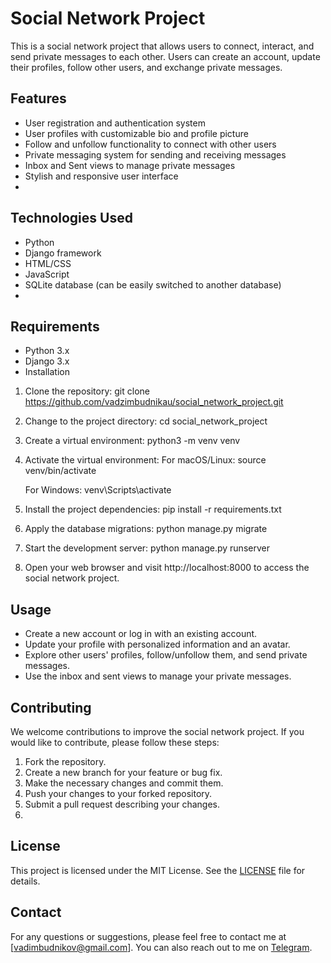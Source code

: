 # Social Network Project

This is a social network project that allows users to connect, interact, and send private messages to each other. Users can create an account, update their profiles, follow other users, and exchange private messages.

## Features

- User registration and authentication system
- User profiles with customizable bio and profile picture
- Follow and unfollow functionality to connect with other users
- Private messaging system for sending and receiving messages
- Inbox and Sent views to manage private messages
- Stylish and responsive user interface
- 
## Technologies Used

- Python
- Django framework
- HTML/CSS
- JavaScript
- SQLite database (can be easily switched to another database)
- 
## Requirements

- Python 3.x
- Django 3.x
- Installation

1. Clone the repository:
    git clone https://github.com/vadzimbudnikau/social_network_project.git

2. Change to the project directory:
    cd social_network_project

3. Create a virtual environment:
    python3 -m venv venv

4. Activate the virtual environment:
    For macOS/Linux:
        source venv/bin/activate
    
    For Windows:
        venv\Scripts\activate

5. Install the project dependencies:
    pip install -r requirements.txt

6. Apply the database migrations:
    python manage.py migrate

7. Start the development server:
    python manage.py runserver

8. Open your web browser and visit http://localhost:8000 to access the social network project.

## Usage
- Create a new account or log in with an existing account.
- Update your profile with personalized information and an avatar.
- Explore other users' profiles, follow/unfollow them, and send private messages.
- Use the inbox and sent views to manage your private messages.

## Contributing

We welcome contributions to improve the social network project. If you would like to contribute, please follow these steps:

1. Fork the repository.
2. Create a new branch for your feature or bug fix.
3. Make the necessary changes and commit them.
4. Push your changes to your forked repository.
5. Submit a pull request describing your changes.
6. 
## License

This project is licensed under the MIT License. See the [LICENSE](LICENSE) file for details.

## Contact

For any questions or suggestions, please feel free to contact me at [vadimbudnikov@gmail.com]. You can also reach out to me on [Telegram](https://t.me/valeriule).


